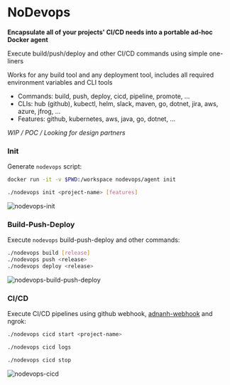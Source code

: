# NoDevops

**Encapsulate all of your projects' CI/CD needs into a portable ad-hoc Docker agent**

Execute build/push/deploy and other CI/CD commands using simple one-liners

Works for any build tool and any deployment tool, includes all required environment variables and CLI tools

- Commands: build, push, deploy, cicd, pipeline, promote, ...
- CLIs: hub (github), kubectl, helm, slack, maven, go, dotnet, jira, aws, azure, jfrog, ...
- Features: github, kubernetes, aws, java, go, dotnet, ...

_WIP / POC / Looking for design partners_

### Init
Generate `nodevops` script:
```bash
docker run -it -v $PWD:/workspace nodevops/agent init

./nodevops init <project-name> [features]
```

![nodevops-init](https://user-images.githubusercontent.com/2588829/53676305-e7b97300-3cd2-11e9-80a9-1837be7a8b65.gif)

### Build-Push-Deploy
Execute `nodevops` build-push-deploy and other commands:
```bash
./nodevops build [release]
./nodevops push <release>
./nodevops deploy <release>
```

![nodevops-build-push-deploy](https://user-images.githubusercontent.com/2588829/53676340-62828e00-3cd3-11e9-9aad-b9e79f5eae05.gif)

### CI/CD
Execute CI/CD pipelines using github webhook, [adnanh-webhook](https://github.com/adnanh/webhook) and ngrok:
```bash
./nodevops cicd start <project-name>

./nodevops cicd logs

./nodevops cicd stop
```

![nodevops-cicd](https://user-images.githubusercontent.com/2588829/53676700-ad52d480-3cd8-11e9-9b9b-758787665032.gif)

